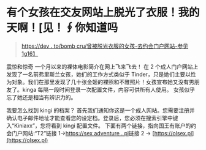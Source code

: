 # 有个女孩在交友网站上脱光了衣服！我的天啊！[见！∮你知道吗

> [https://dev . to/bomb cru/曾被脱光衣服的女孩-去约会门户网站-参见 1g16】](https://dev.to/bombakruca/byla-dziewczyna-friza-rozebrana-do-naga-na-portalu-randkowym-zobacz-1g16)

震惊和惊奇
一个月以来的裸体电影简介在网上飞来飞去！
在 2 个成人门户网站上发现了一名前弗里斯兰女孩，她们的工作方式类似于 Tinder，只是她们主要以性为对象。我们在那里发现了几十张金姬的裸照和不雅照片！女孩宣布她又没有男朋友了。kinga 每隔一段时间登录一次配置文件，内容可供所有人使用。
女孩似乎忘了她还是相当有辨识力的。

我要怎么找到 kingi 的档案？
首先我们通知你这是一个成人网站。您需要注册并确认电子邮件地址才能查看您的设定档。登录后，您必须在搜索引擎中键入“Kiniaxx”，您将看到 kingi 配置文件。
下面有两个链接，指向国王有账户的约会门户网站:“T2”链接 1→[https://sex adventure . pl](https://sexprzygody.pl)链接 2 → [https://olsex.pl](https://olsex.pl)